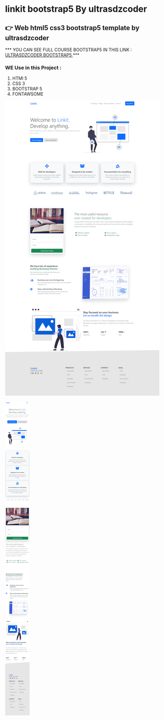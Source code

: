 # linkit bootstrap5 By ultrasdzcoder
## 👉 Web html5 css3 bootstrap5 template  by **ultrasdzcoder**

*** YOU CAN SEE FULL COURSE BOOTSTRAP5 IN THIS LINK :[ ULTRASDZCODER BOOTSTRAP5 ](https://www.youtube.com/c/UltrasDzCoder?sub_confirmation=1) ***

### WE Use in this Project :
1. HTMl 5
2. CSS 3
3. BOOTSTRAP 5
4. FONTAWSOME



![web linkit](https://github.com/udc2020/linkit_bootstrap/blob/main/linkitweb.png) 

![web linkit](https://github.com/udc2020/linkit_bootstrap/blob/main/linkitmob.png)


